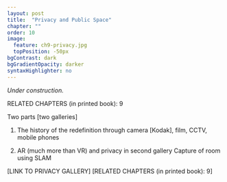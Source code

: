 ```yaml
---
layout: post
title:  "Privacy and Public Space"
chapter: ""
order: 10
image:
  feature: ch9-privacy.jpg
  topPosition: -50px
bgContrast: dark
bgGradientOpacity: darker
syntaxHighlighter: no
---
```


_Under construction._

RELATED CHAPTERS (in printed book): 9

Two parts [two galleries]
1. The history of the redefinition through camera [Kodak], film, CCTV, mobile phones


2. AR (much more than VR) and privacy in second gallery 
    Capture of room using SLAM 

\[LINK TO PRIVACY GALLERY\]
\[RELATED CHAPTERS (in printed book): 9\]
